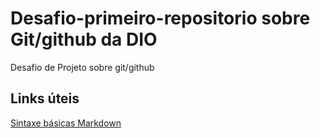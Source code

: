 # Desafio-primeiro-repositorio sobre Git/github da DIO
Desafio de Projeto sobre git/github

## Links úteis
[Sintaxe básicas Markdown](https://www.markdownguide.org/basic-syntax/)
